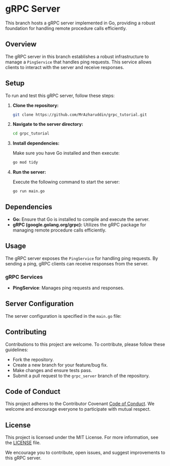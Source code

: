 # gRPC Server

This branch hosts a gRPC server implemented in Go, providing a robust foundation for handling remote procedure calls efficiently.

## Overview

The gRPC server in this branch establishes a robust infrastructure to manage a `PingService` that handles ping requests. This service allows clients to interact with the server and receive responses.

## Setup

To run and test this gRPC server, follow these steps:

1. **Clone the repository:**
   ```bash
   git clone https://github.com/MrAzharuddin/grpc_tutorial.git
   ```
2. **Navigate to the server directory:**

   ```bash
   cd grpc_tutorial
   ```

3. **Install dependencies:**

   Make sure you have Go installed and then execute:

   ```bash
   go mod tidy
   ```

4. **Run the server:**

   Execute the following command to start the server:

   ```bash
   go run main.go
   ```

## Dependencies

- **Go:** Ensure that Go is installed to compile and execute the server.
- **gRPC (google.golang.org/grpc):** Utilizes the gRPC package for managing remote procedure calls efficiently.

## Usage

The gRPC server exposes the `PingService` for handling ping requests. By sending a ping, gRPC clients can receive responses from the server.

### gRPC Services

- **PingService**: Manages ping requests and responses.

## Server Configuration

The server configuration is specified in the `main.go` file:

## Contributing

Contributions to this project are welcome. To contribute, please follow these guidelines:

- Fork the repository.
- Create a new branch for your feature/bug fix.
- Make changes and ensure tests pass.
- Submit a pull request to the `grpc_server` branch of the repository.

## Code of Conduct

This project adheres to the Contributor Covenant [Code of Conduct](./CODE_OF_CONDUCT.md). We welcome and encourage everyone to participate with mutual respect.

## License

This project is licensed under the MIT License. For more information, see the [LICENSE](./LICENSE) file.

We encourage you to contribute, open issues, and suggest improvements to this gRPC server.
